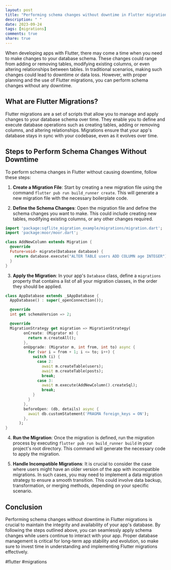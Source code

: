 ```yaml
---
layout: post
title: "Performing schema changes without downtime in Flutter migrations"
description: " "
date: 2023-09-24
tags: [migrations]
comments: true
share: true
---
```


When developing apps with Flutter, there may come a time when you need to make changes to your database schema. These changes could range from adding or removing tables, modifying existing columns, or even altering relationships between tables. In traditional scenarios, making such changes could lead to downtime or data loss. However, with proper planning and the use of Flutter migrations, you can perform schema changes without any downtime. 

## What are Flutter Migrations?

Flutter migrations are a set of scripts that allow you to manage and apply changes to your database schema over time. They enable you to define and execute database operations such as creating tables, adding or removing columns, and altering relationships. Migrations ensure that your app's database stays in sync with your codebase, even as it evolves over time.

## Steps to Perform Schema Changes Without Downtime

To perform schema changes in Flutter without causing downtime, follow these steps:

1. **Create a Migration File**: Start by creating a new migration file using the command `flutter pub run build_runner create`. This will generate a new migration file with the necessary boilerplate code.

2. **Define the Schema Changes**: Open the migration file and define the schema changes you want to make. This could include creating new tables, modifying existing columns, or any other changes required.

```dart
import 'package:sqflite_migration_example/migrations/migration.dart';
import 'package:moor/moor.dart';

class AddNewColumn extends Migration {
  @override
  Future<void> migrate(Database database) {
    return database.execute("ALTER TABLE users ADD COLUMN age INTEGER");
  }
}
```

3. **Apply the Migration**: In your app's `Database` class, define a `migrations` property that contains a list of all your migration classes, in the order they should be applied.

```dart
class AppDatabase extends _$AppDatabase {
  AppDatabase() : super(_openConnection());

  @override
  int get schemaVersion => 2;

  @override
  MigrationStrategy get migration => MigrationStrategy(
        onCreate: (Migrator m) {
          return m.createAll();
        },
        onUpgrade: (Migrator m, int from, int to) async {
          for (var i = from + 1; i <= to; i++) {
            switch (i) {
              case 2:
                await m.createTable(users);
                await m.createTable(posts);
                break;
              case 3:
                await m.execute(AddNewColumn().createSql);
                break;
            }
          }
        },
        beforeOpen: (db, details) async {
          await db.customStatement('PRAGMA foreign_keys = ON');
        },
      );
}
```

4. **Run the Migration**: Once the migration is defined, run the migration process by executing `flutter pub run build_runner build` in your project's root directory. This command will generate the necessary code to apply the migration.

5. **Handle Incompatible Migrations**: It is crucial to consider the case where users might have an older version of the app with incompatible migrations. In such cases, you may need to implement a data migration strategy to ensure a smooth transition. This could involve data backup, transformation, or merging methods, depending on your specific scenario.

## Conclusion

Performing schema changes without downtime in Flutter migrations is crucial to maintain the integrity and availability of your app's database. By following the steps outlined above, you can seamlessly apply schema changes while users continue to interact with your app. Proper database management is critical for long-term app stability and evolution, so make sure to invest time in understanding and implementing Flutter migrations effectively.

#flutter #migrations
